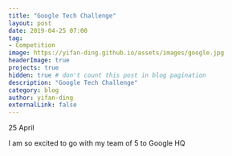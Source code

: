 ```yaml
---
title: "Google Tech Challenge"
layout: post
date: 2019-04-25 07:00
tag:
- Competition
image: https://yifan-ding.github.io/assets/images/google.jpg
headerImage: true
projects: true
hidden: true # don't count this post in blog pagination
description: "Google Tech Challenge"
category: blog
author: yifan-ding
externalLink: false
---
```


25 April

I am so excited to go with my team of 5 to Google HQ
